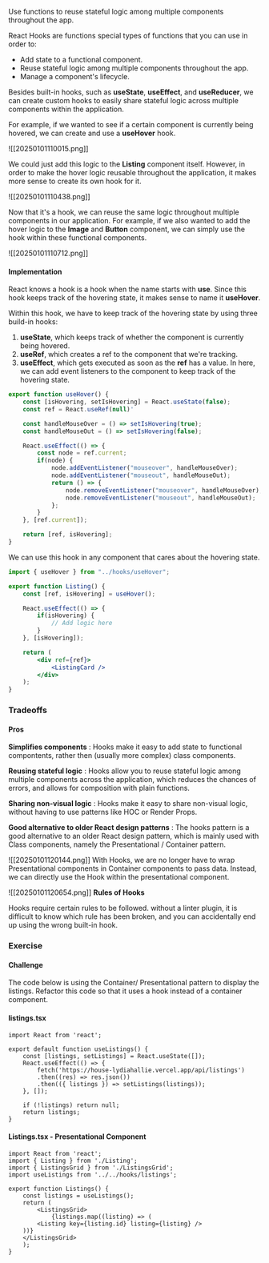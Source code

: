 Use functions to reuse stateful logic among multiple components throughout the app.

React Hooks are functions special types of functions that you can use in order to:

- Add state to a functional component.
- Reuse stateful logic among multiple components throughout the app.
- Manage a component's lifecycle.

Besides built-in hooks, such as **useState**, **useEffect**, and **useReducer**, we can create custom hooks to easily share stateful logic across multiple components within the application.

For example, if we wanted to see if a certain component is currently being hovered, we can create and use a **useHover** hook.

![[20250101110015.png]]

We could just add this logic to the **Listing** component itself. However, in order to make the hover logic reusable  throughout the application, it makes more sense to create its own hook for it.

![[20250101110438.png]]

Now that it's a hook, we can reuse the same logic throughout multiple components in our application. For example, if we also wanted to add the hover logic to the **Image** and **Button** component, we can simply use the hook within these functional components.

![[20250101110712.png]]
#### Implementation

React knows a hook is a hook when the name starts with **use**. Since this hook keeps track of the hovering state, it makes sense to name it **useHover**.

Within this hook, we have to keep track of the hovering state by using three build-in hooks:

1. **useState**, which keeps track of whether the component is currently being hovered.
2. **useRef**, which creates a ref to the component that we're tracking.
3. **useEffect**, which gets executed as soon as the **ref** has a value. In here, we can add event listeners to the component to keep track of the hovering state.

```jsx
export function useHover() {
	const [isHovering, setIsHovering] = React.useState(false);
	const ref = React.useRef(null)'

	const handleMouseOver = () => setIsHovering(true);
	const handleMouseOut = () => setIsHovering(false);

	React.useEffect(() => {
		const node = ref.current;
		if(node) {
			node.addEventListener("mouseover", handleMouseOver);
			node.addEventListener("mouseout", handleMouseOut);
			return () => {
				node.removeEventListener("mouseover", handleMouseOver);
				node.removeEventListener("mouseout", handleMouseOut);
			};
		}
	}, [ref.current]);

	return [ref, isHovering];
}
```

We can use this hook in any component that cares about the hovering state.

```jsx
import { useHover } from "../hooks/useHover";

export function Listing() {
	const [ref, isHovering] = useHover();

	React.useEffect(() => {
		if(isHovering) {
			// Add logic here
		}
	}, [isHovering]);

	return (
		<div ref={ref}>
			<ListingCard />
		</div>
	);
}
```

### Tradeoffs

#### Pros

**Simplifies components** : Hooks make it easy to add state to functional compontents, rather then (usually more complex) class components.

**Reusing stateful logic** : Hooks allow you to reuse stateful logic among multiple components across the application, which reduces the chances of errors,  and allows for composition with plain functions.

**Sharing non-visual logic** : Hooks make it easy to share non-visual logic, without having to use patterns like HOC or Render Props.

**Good alternative to older React design patterns** : The hooks pattern is a good alternative to an older React design pattern, which is mainly used with Class components, namely the Presentational / Container pattern.

![[20250101120144.png]]
With Hooks, we are no longer have to wrap Presentational components in Container components to pass data. Instead, we can directly use the Hook within the presentational component.

![[20250101120654.png]]
**Rules of Hooks**

Hooks require certain rules to be followed. without a linter plugin, it is difficult to know which rule has been broken, and you can accidentally end up using the wrong built-in hook.


### Exercise

#### Challenge

The code below is using the Container/ Presentational pattern to display the listings. Refactor this code so that it uses a hook instead of a container component.

#### listings.tsx

```tsx
import React from 'react';

export default function useListings() {
	const [listings, setListings] = React.useState([]);
	React.useEffect(() => {
		fetch('https://house-lydiahallie.vercel.app/api/listings')
		.then((res) => res.json())
		.then(({ listings }) => setListings(listings));
	}, []);
	
	if (!listings) return null;
	return listings;
}
```

#### Listings.tsx - Presentational Component

```tsx
import React from 'react';
import { Listing } from './Listing';
import { ListingsGrid } from './ListingsGrid';
import useListings from '../../hooks/listings';

export function Listings() {
	const listings = useListings();
	return (
		<ListingsGrid>
			{listings.map((listing) => (
		<Listing key={listing.id} listing={listing} />
	))}
	</ListingsGrid>
	);
}
```


